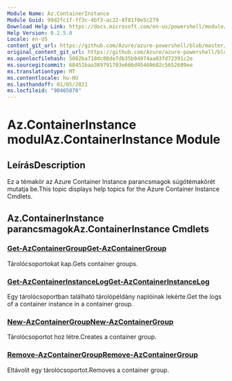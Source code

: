 ```yaml
---
Module Name: Az.ContainerInstance
Module Guid: 99d2fc1f-ff3c-4bf3-ac22-8f81f0e5c279
Download Help Link: https://docs.microsoft.com/en-us/powershell/module/az.containerinstance
Help Version: 0.2.5.0
Locale: en-US
content_git_url: https://github.com/Azure/azure-powershell/blob/master/src/ContainerInstance/ContainerInstance/help/Az.ContainerInstance.md
original_content_git_url: https://github.com/Azure/azure-powershell/blob/master/src/ContainerInstance/ContainerInstance/help/Az.ContainerInstance.md
ms.openlocfilehash: 5002ba710dc08de7db35b04974aa03fd72391c2e
ms.sourcegitcommit: 68451baa389791703e666d95469602c5652609ee
ms.translationtype: MT
ms.contentlocale: hu-HU
ms.lasthandoff: 01/05/2021
ms.locfileid: "98465870"
---
```

# <span data-ttu-id="6f6c1-101">Az.ContainerInstance modul</span><span class="sxs-lookup"><span data-stu-id="6f6c1-101">Az.ContainerInstance Module</span></span>
## <span data-ttu-id="6f6c1-102">Leírás</span><span class="sxs-lookup"><span data-stu-id="6f6c1-102">Description</span></span>
<span data-ttu-id="6f6c1-103">Ez a témakör az Azure Container Instance parancsmagok súgótémakörét mutatja be.</span><span class="sxs-lookup"><span data-stu-id="6f6c1-103">This topic displays help topics for the Azure Container Instance Cmdlets.</span></span>

## <span data-ttu-id="6f6c1-104">Az.ContainerInstance parancsmagok</span><span class="sxs-lookup"><span data-stu-id="6f6c1-104">Az.ContainerInstance Cmdlets</span></span>
### [<span data-ttu-id="6f6c1-105">Get-AzContainerGroup</span><span class="sxs-lookup"><span data-stu-id="6f6c1-105">Get-AzContainerGroup</span></span>](Get-AzContainerGroup.md)
<span data-ttu-id="6f6c1-106">Tárolócsoportokat kap.</span><span class="sxs-lookup"><span data-stu-id="6f6c1-106">Gets container groups.</span></span>

### [<span data-ttu-id="6f6c1-107">Get-AzContainerInstanceLog</span><span class="sxs-lookup"><span data-stu-id="6f6c1-107">Get-AzContainerInstanceLog</span></span>](Get-AzContainerInstanceLog.md)
<span data-ttu-id="6f6c1-108">Egy tárolócsoportban található tárolópéldány naplóinak lekérte.</span><span class="sxs-lookup"><span data-stu-id="6f6c1-108">Get the logs of a container instance in a container group.</span></span>

### [<span data-ttu-id="6f6c1-109">New-AzContainerGroup</span><span class="sxs-lookup"><span data-stu-id="6f6c1-109">New-AzContainerGroup</span></span>](New-AzContainerGroup.md)
<span data-ttu-id="6f6c1-110">Tárolócsoportot hoz létre.</span><span class="sxs-lookup"><span data-stu-id="6f6c1-110">Creates a container group.</span></span>

### [<span data-ttu-id="6f6c1-111">Remove-AzContainerGroup</span><span class="sxs-lookup"><span data-stu-id="6f6c1-111">Remove-AzContainerGroup</span></span>](Remove-AzContainerGroup.md)
<span data-ttu-id="6f6c1-112">Eltávolít egy tárolócsoportot.</span><span class="sxs-lookup"><span data-stu-id="6f6c1-112">Removes a container group.</span></span>

